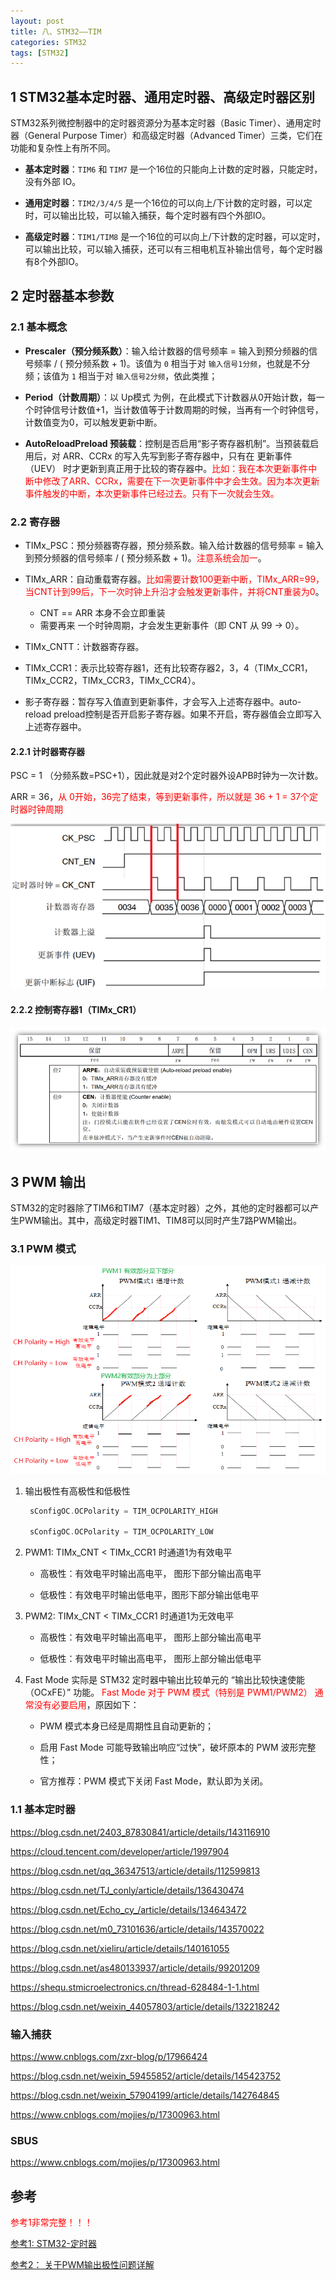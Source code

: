 ```yaml
---
layout: post
title: 八、STM32——TIM
categories: STM32
tags: [STM32]
---
```


## 1 STM32基本定时器、通用定时器、高级定时器区别

STM32系列微控制器中的定时器资源分为基本定时器（Basic Timer）、通用定时器（General Purpose Timer）和高级定时器（Advanced Timer）三类，它们在功能和复杂性上有所不同。

- **基本定时器**：`TIM6` 和 `TIM7` 是一个16位的只能向上计数的定时器，只能定时，没有外部 IO。

- **通用定时器**：`TIM2/3/4/5` 是一个16位的可以向上/下计数的定时器，可以定时，可以输出比较，可以输入捕获，每个定时器有四个外部IO。

- **高级定时器**：`TIM1/TIM8` 是一个16位的可以向上/下计数的定时器，可以定时，可以输出比较，可以输入捕获，还可以有三相电机互补输出信号，每个定时器有8个外部IO。

## 2 定时器基本参数

### 2.1 基本概念

- **Prescaler（预分频系数）**：输入给计数器的信号频率 = 输入到预分频器的信号频率 / ( 预分频系数 + 1)。该值为 `0` 相当于对 `输入信号1分频`，也就是不分频；该值为 `1` 相当于对 `输入信号2分频`，依此类推；

- **Period（计数周期）**：以 Up模式 为例，在此模式下计数器从0开始计数，每一个时钟信号计数值+1，当计数值等于计数周期的时候，当再有一个时钟信号，计数值变为0，可以触发更新中断。

- **AutoReloadPreload 预装载**：控制是否启用“影子寄存器机制”。当预装载启用后，对 ARR、CCRx 的写入先写到影子寄存器中，只有在 更新事件（UEV） 时才更新到真正用于比较的寄存器中。<font color="red">比如：我在本次更新事件中断中修改了ARR、CCRx，需要在下一次更新事件中才会生效。因为本次更新事件触发的中断，本次更新事件已经过去。只有下一次就会生效。</font>

### 2.2 寄存器

- TIMx_PSC：预分频器寄存器，预分频系数。输入给计数器的信号频率 = 输入到预分频器的信号频率 / ( 预分频系数 + 1)。<font color="red">注意系统会加一</font>。

- TIMx_ARR：自动重载寄存器。<font color="red">比如需要计数100更新中断，TIMx_ARR=99，当CNT计到99后，下一次时钟上升沿才会触发更新事件，并将CNT重装为0</font>。
    - CNT == ARR 本身不会立即重装
    - 需要再来 一个时钟周期，才会发生更新事件（即 CNT 从 99 → 0）。

- TIMx_CNTT：计数器寄存器。

- TIMx_CCR1：表示比较寄存器1，还有比较寄存器2，3，4（TIMx_CCR1，TIMx_CCR2，TIMx_CCR3，TIMx_CCR4）。

- 影子寄存器：暂存写入值直到更新事件，才会写入上述寄存器中。auto-reload preload控制是否开启影子寄存器。如果不开启，寄存器值会立即写入上述寄存器中。

#### 2.2.1 计时器寄存器

PSC = 1 （分频系数=PSC+1），因此就是对2个定时器外设APB时钟为一次计数。

ARR = 36，<font color="red">从 0开始，36完了结束，等到更新事件，所以就是 36 + 1 = 37个定时器时钟周期</font>

![alt text](/assets/ST/08_TIM/image/image-4.png)

#### 2.2.2 控制寄存器1（TIMx_CR1）

![alt text](/assets/ST/08_TIM/image/image-5.png)


## 3 PWM 输出

STM32的定时器除了TIM6和TIM7（基本定时器）之外，其他的定时器都可以产生PWM输出。其中，高级定时器TIM1、TIM8可以同时产生7路PWM输出。

### 3.1 PWM 模式

![alt text](/assets/ST/08_TIM/image/image-6.png)

1. 输出极性有高极性和低极性
   ```c
    sConfigOC.OCPolarity = TIM_OCPOLARITY_HIGH

    sConfigOC.OCPolarity = TIM_OCPOLARITY_LOW
   ```

2. PWM1: TIMx_CNT < TIMx_CCR1 时通道1为有效电平

    - 高极性：有效电平时输出高电平， 图形下部分输出高电平

    - 低极性：有效电平时输出低电平，图形下部分输出低电平

3. PWM2: TIMx_CNT < TIMx_CCR1 时通道1为无效电平

    - 高极性：有效电平时输出高电平， 图形上部分输出高电平
    
    - 低极性：有效电平时输出高电平， 图形上部分输出低电平


4. Fast Mode 实际是 STM32 定时器中输出比较单元的 “输出比较快速使能（OCxFE）” 功能。 <font color="red">Fast Mode 对于 PWM 模式（特别是 PWM1/PWM2） 通常没有必要启用</font>，原因如下：
    
    - PWM 模式本身已经是周期性且自动更新的；

    - 启用 Fast Mode 可能导致输出响应“过快”，破坏原本的 PWM 波形完整性；

    - 官方推荐：PWM 模式下关闭 Fast Mode，默认即为关闭。


















### 1.1 基本定时器

https://blog.csdn.net/2403_87830841/article/details/143116910

https://cloud.tencent.com/developer/article/1997904

https://blog.csdn.net/qq_36347513/article/details/112599813

https://blog.csdn.net/TJ_conly/article/details/136430474

https://blog.csdn.net/Echo_cy_/article/details/134643472

https://blog.csdn.net/m0_73101636/article/details/143570022

https://blog.csdn.net/xieliru/article/details/140161055

https://blog.csdn.net/as480133937/article/details/99201209

https://shequ.stmicroelectronics.cn/thread-628484-1-1.html

https://blog.csdn.net/weixin_44057803/article/details/132218242


### 输入捕获

https://www.cnblogs.com/zxr-blog/p/17966424

https://blog.csdn.net/weixin_59455852/article/details/145423752

https://blog.csdn.net/weixin_57904199/article/details/142764845


https://www.cnblogs.com/mojies/p/17300963.html

### SBUS

https://www.cnblogs.com/mojies/p/17300963.html


## 参考

<font color="red">参考1非常完整！！！</font>

[参考1: STM32-定时器](https://www.lizhiqiangblog.top/archives/stm32timer)

[参考2： 关于PWM输出极性问题详解](https://blog.csdn.net/2202_75512067/article/details/139815460)